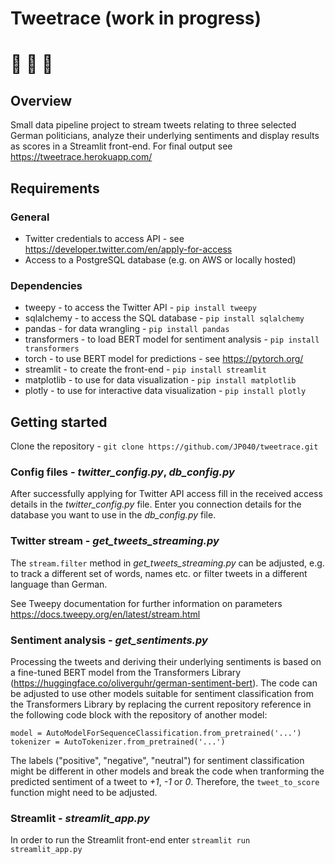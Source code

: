 # Tweetrace (work in progress)
# 🏁 🏁 🏁
## Overview
Small data pipeline project to stream tweets relating to three selected German politicians, analyze their underlying sentiments and display results as scores in a Streamlit front-end. For final output see https://tweetrace.herokuapp.com/

## Requirements
### General
- Twitter credentials to access API - see https://developer.twitter.com/en/apply-for-access
- Access to a PostgreSQL database (e.g. on AWS or locally hosted)
### Dependencies
- tweepy - to access the Twitter API - `pip install tweepy`
- sqlalchemy - to access the SQL database - `pip install sqlalchemy`
- pandas - for data wrangling - `pip install pandas`
- transformers - to load BERT model for sentiment analysis - `pip install transformers`
- torch - to use BERT model for predictions - see https://pytorch.org/ 
- streamlit - to create the front-end - `pip install streamlit`
- matplotlib - to use for data visualization - `pip install matplotlib`
- plotly - to use for interactive data visualization - `pip install plotly`

## Getting started
Clone the repository - `git clone https://github.com/JP040/tweetrace.git`

### Config files - *twitter_config.py*, *db_config.py*
After successfully applying for Twitter API access fill in the received access details in the *twitter_config.py* file.
Enter you connection details for the database you want to use in the *db_config.py* file.

### Twitter stream - *get_tweets_streaming.py*
The `stream.filter` method in *get_tweets_streaming.py* can be adjusted, e.g. to track a different set of words, names etc. or filter tweets in a different language than German. 

See Tweepy documentation for further information on parameters https://docs.tweepy.org/en/latest/stream.html

### Sentiment analysis - *get_sentiments.py*
Processing the tweets and deriving their underlying sentiments is based on a fine-tuned BERT model from the Transformers Library (https://huggingface.co/oliverguhr/german-sentiment-bert). The code can be adjusted to use other models suitable for sentiment classification from the Transformers Library by replacing the current repository reference in the following code block with the repository of another model:
    
    model = AutoModelForSequenceClassification.from_pretrained('...')
    tokenizer = AutoTokenizer.from_pretrained('...')
    
The labels ("positive", "negative", "neutral") for sentiment classification might be different in other models and break the code when tranforming the predicted sentiment of a tweet to *+1*, *-1* or *0*. Therefore, the `tweet_to_score` function might need to be adjusted.

### Streamlit - *streamlit_app.py*
In order to run the Streamlit front-end enter `streamlit run streamlit_app.py`
